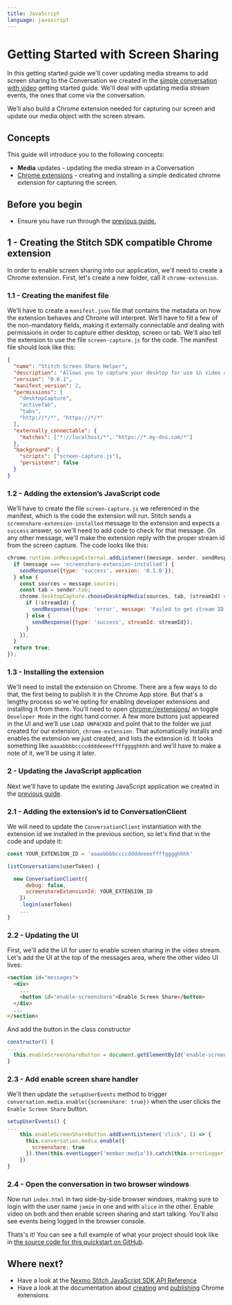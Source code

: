 ```yaml
---
title: JavaScript
language: javascript
---
```


# Getting Started with Screen Sharing

In this getting started guide we'll cover updating media streams to add screen sharing to the Conversation we created in the [simple conversation with video](/stitch/in-app-video/guides/enable-video/javascript) getting started guide. We'll deal with updating media stream events, the ones that come via the conversation.

We’ll also build a Chrome extension needed for capturing our screen and update our media object with the screen stream.

## Concepts

This guide will introduce you to the following concepts:

- **Media** updates - updating the media stream in a Conversation
- [Chrome extensions](https://developer.chrome.com/extensions) - creating and installing a simple dedicated chrome extension for capturing the screen.

## Before you begin

- Ensure you have run through the [previous guide.](/stitch/in-app-video/guides/enable-video/javascript)

## 1 - Creating the Stitch SDK compatible Chrome extension

In order to enable screen sharing into our application, we'll need to create a Chrome extension. First, let's create a new folder, call it `chrome-extension`.

### 1.1 -  Creating the manifest file

We’ll have to create a `manifest.json` file that contains the metadata on how the extension behaves and Chrome will interpret. We’ll have to fill a few of the non-mandatory fields, making it externally connectable and dealing with permissions in order to capture either desktop, screen or tab. We'll also tell the extension to use the file `screen-capture.js` for the code. The manifest file should look like this:

``` json
{
  "name": "Stitch Screen Share Helper",
  "description": "Allows you to capture your desktop for use in video applications",
  "version": "0.0.1",
  "manifest_version": 2,
  "permissions": [
    "desktopCapture",
    "activeTab",
    "tabs",
    "http://*/*", "https://*/*"
  ],
  "externally_connectable": {
    "matches": ["*://localhost/*", "https://*.my-dns.com/*"]
  },
  "background": {
    "scripts": ["screen-capture.js"],
    "persistent": false
  }
}
```

### 1.2 - Adding the extension’s JavaScript code

We’ll have to create the file `screen-capture.js` we referenced in the manifest, which is the code the extension will run. Stitch sends a `screenshare-extension-installed` message to the extension and expects a `success` answer, so we'll need to add code to check for that message. On any other message, we'll make the extension reply with the proper stream id from the screen capture. The code looks like this:

```javascript
chrome.runtime.onMessageExternal.addListener((message, sender, sendResponse) => {
  if (message === 'screenshare-extension-installed') {
    sendResponse({type: 'success', version: '0.1.0'});
  } else {
    const sources = message.sources;
    const tab = sender.tab;
    chrome.desktopCapture.chooseDesktopMedia(sources, tab, (streamId) => {
      if (!streamId) {
        sendResponse({type: 'error', message: 'Failed to get stream ID'});
      } else {
        sendResponse({type: 'success', streamId: streamId});
      }
    });
  }
  return true;
});
```

### 1.3 - Installing the extension

We'll need to install the extension on Chrome. There are a few ways to do that, the first being to publish it in the Chrome App store. But that's a lengthy process so we're opting for enabling developer extensions and installing it from there. You'll need to open [chrome://extensions/](chrome://extensions/) an toggle `Developer Mode` in the right hand corner. A few more buttons just appeared in the UI and we'll use `LOAD UNPACKED` and point that to the folder we just created for our extension, `chrome-extension`. That automatically installs and enables the extension we just created, and lists the extension id. It looks something like `aaaabbbbccccddddeeeeffffgggghhhh` and we'll have to make a note of it, we'll be using it later.

### 2 - Updating the JavaScript application

Next we'll have to update the existing JavaScript application we created in the [previous guide](/stitch/in-app-video/guides/enable-video/javascript).

### 2.1 -  Adding the extension’s id to ConversationClient

We will need to update the `ConversationClient` instantiation with the extension id we installed in the previous section, so let's find that in the code and update it:

``` javascript
const YOUR_EXTENSION_ID = 'aaaabbbbccccddddeeeeffffgggghhhh'

listConversations(userToken) {

  new ConversationClient({
      debug: false,
      screenshareExtensionId: YOUR_EXTENSION_ID
    })
    .login(userToken)
    ...
}
```

### 2.2 -  Updating the UI

First, we'll add the UI for user to enable screen sharing in the video stream. Let's add the UI at the top of the messages area, where the other video UI lives:


```html
<section id="messages">
  <div>
    ...
    <button id="enable-screenshare">Enable Screen Share</button>
  </div>
  ...
</section>
```

And add the button in the class constructor

```javascript
constructor() {
...
  this.enableScreenShareButton = document.getElementById('enable-screenshare')
}
```

### 2.3 - Add enable screen share handler

We'll then update the `setupUserEvents` method to trigger `conversation.media.enable({screenshare: true})` when the user clicks the `Enable Screen Share` button.

```javascript
setupUserEvents() {
...
    this.enableScreenShareButton.addEventListener('click', () => {
      this.conversation.media.enable({
        screenshare: true
      }).then(this.eventLogger('member:media')).catch(this.errorLogger)
    })
}
```

### 2.4 - Open the conversation in two browser windows

Now run `index.html` in two side-by-side browser windows, making sure to login with the user name `jamie` in one and with `alice` in the other. Enable video on both and then enable screen sharing and start talking. You'll also see events being logged in the browser console.

Thats's it! You can see a full example of what your project should look like in [the source code for this quickstart on GitHub](https://github.com/Nexmo/stitch-js-quickstart/blob/master/enable-screen-share/index.html).

## Where next?

- Have a look at the <a href="/sdk/stitch/javascript/" target="_blank">Nexmo Stitch JavaScript SDK API Reference</a>
- Have a look at the documentation about [creating](https://developer.chrome.com/extensions/getstarted) and [publishing](https://developer.chrome.com/webstore/publish) Chrome extensions
